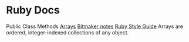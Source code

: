 # Ruby Docs
Public Class Methods
[Arrays](http://ruby-doc.org/core-2.2.0/Array.html)
[Bitmaker notes](https://alexa.bitmakerlabs.com/cohorts/37/lessons/960#arrays)
[Ruby Style Guide](https://github.com/bbatsov/ruby-style-guide)
Arrays are ordered, integer-indexed collections of any object.